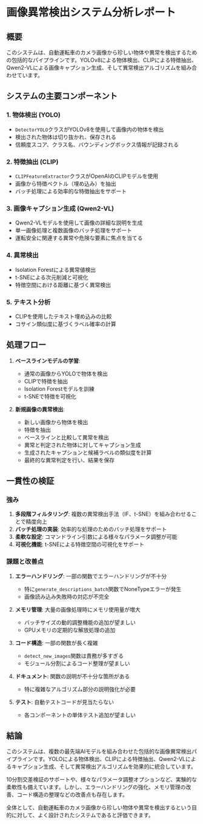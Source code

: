 

# 画像異常検出システム分析レポート

## 概要

このシステムは、自動運転車のカメラ画像から珍しい物体や異常を検出するための包括的なパイプラインです。YOLOv8による物体検出、CLIPによる特徴抽出、Qwen2-VLによる画像キャプション生成、そして異常検出アルゴリズムを組み合わせています。

## システムの主要コンポーネント

### 1. 物体検出 (YOLO)
- `DetectorYOLO`クラスがYOLOv8を使用して画像内の物体を検出
- 検出された物体は切り抜かれ、保存される
- 信頼度スコア、クラス名、バウンディングボックス情報が記録される

### 2. 特徴抽出 (CLIP)
- `CLIPFeatureExtractor`クラスがOpenAIのCLIPモデルを使用
- 画像から特徴ベクトル（埋め込み）を抽出
- バッチ処理による効率的な特徴抽出をサポート

### 3. 画像キャプション生成 (Qwen2-VL)
- Qwen2-VLモデルを使用して画像の詳細な説明を生成
- 単一画像処理と複数画像のバッチ処理をサポート
- 運転安全に関連する異常や危険な要素に焦点を当てる

### 4. 異常検出
- Isolation Forestによる異常値検出
- t-SNEによる次元削減と可視化
- 特徴空間における距離に基づく異常検出

### 5. テキスト分析
- CLIPを使用したテキスト埋め込みの比較
- コサイン類似度に基づくラベル確率の計算

## 処理フロー

1. **ベースラインモデルの学習**:
   - 通常の画像からYOLOで物体を検出
   - CLIPで特徴を抽出
   - Isolation Forestモデルを訓練
   - t-SNEで特徴を可視化

2. **新規画像の異常検出**:
   - 新しい画像から物体を検出
   - 特徴を抽出
   - ベースラインと比較して異常を検出
   - 異常と判定された物体に対してキャプション生成
   - 生成されたキャプションと候補ラベルの類似度を計算
   - 最終的な異常判定を行い、結果を保存

## 一貫性の検証

### 強み
1. **多段階フィルタリング**: 複数の異常検出手法（IF、t-SNE）を組み合わせることで精度向上
2. **バッチ処理の実装**: 効率的な処理のためのバッチ処理をサポート
3. **柔軟な設定**: コマンドライン引数による様々なパラメータ調整が可能
4. **可視化機能**: t-SNEによる特徴空間の可視化をサポート

### 課題と改善点
1. **エラーハンドリング**: 一部の関数でエラーハンドリングが不十分
   - 特に`generate_descriptions_batch`関数でNoneTypeエラーが発生
   - 画像読み込み失敗時の対応が不完全

2. **メモリ管理**: 大量の画像処理時にメモリ使用量が増大
   - バッチサイズの動的調整機能の追加が望ましい
   - GPUメモリの定期的な解放処理の追加

3. **コード構造**: 一部の関数が長く複雑
   - `detect_new_images`関数は責務が多すぎる
   - モジュール分割によるコード整理が望ましい

4. **ドキュメント**: 関数の説明が不十分な箇所がある
   - 特に複雑なアルゴリズム部分の説明強化が必要

5. **テスト**: 自動テストコードが見当たらない
   - 各コンポーネントの単体テスト追加が望ましい

## 結論

このシステムは、複数の最先端AIモデルを組み合わせた包括的な画像異常検出パイプラインです。YOLOによる物体検出、CLIPによる特徴抽出、Qwen2-VLによるキャプション生成、そして異常検出アルゴリズムを効果的に統合しています。

10分割交差検証のサポートや、様々なパラメータ調整オプションなど、実験的な柔軟性も備えています。しかし、エラーハンドリングの強化、メモリ管理の改善、コード構造の整理などの改善点も存在します。

全体として、自動運転車のカメラ画像から珍しい物体や異常を検出するという目的に対して、よく設計されたシステムであると評価できます。
